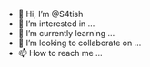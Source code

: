 - 👋 Hi, I’m @S4tish
- 👀 I’m interested in ...
- 🌱 I’m currently learning ...
- 💞️ I’m looking to collaborate on ...
- 📫 How to reach me ...

<!---
S4tish/S4tish is a ✨ special ✨ repository because its `README.md` (this file) appears on your GitHub profile.
You can click the Preview link to take a look at your changes.
--->
